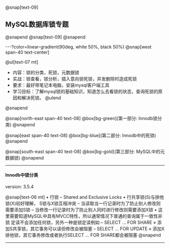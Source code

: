 @snap[text-09]
## MySQL数据库锁专题
@snapend
@snap[text-09]
@snapend



---?color=linear-gradient(90deg, white 50%, black 50%)
@snap[west span-40 text-center]

@ul[text-07 mt]
- 内容：锁的分类，死锁，元数据锁
- 实战：锁查看，锁分析，插入意向锁死锁，并发删除时造成死锁
- 要求：最好带笔记本电脑，安装mysql客户端工具
- 学习目标：了解mysql锁的基础知识，知道怎么去看锁的状态，查询死锁的原因和解决死锁。
@ulend

@snapend


@snap[north-east span-40 text-08]
@box[bg-green](第一部分: Innodb锁分类)
@snapend

@snap[east span-40 text-08]
@box[bg-blue](第二部分: Innodb中的死锁)
@snapend

@snap[south-east span-40 text-08]
@box[bg-gold](第三部分: MySQL中的元数据锁)
@snapend



---
#### Innodb中锁分类

version: 3.5.4

@snap[text-06 mt]
• 行锁 
– Shared and Exclusive Locks 
• 行共享锁(S)与排他锁(X)较好理解， S锁与X锁互相冲突 
– 当读取当一行记录时为了防止别人修改则需要添加S锁 
– 当修改一行记录时为了防止别人同时进行修改则需要添加X锁 
• 这里需要知道MySQL中具有MVCC特性，所以通常情况下普通的查询属于一致性非锁 
定读不会添加任何锁，另外一种是锁定读例如 
– SELECT … FOR SHARE 
» 添加S共享锁，其它事务可以读但修改会被阻塞 
– SELECT … FOR UPDATE 
» 添加X排他锁，其它事务修改或者执行SELECT … FOR SHARE都会被阻塞 
@snapend


---
